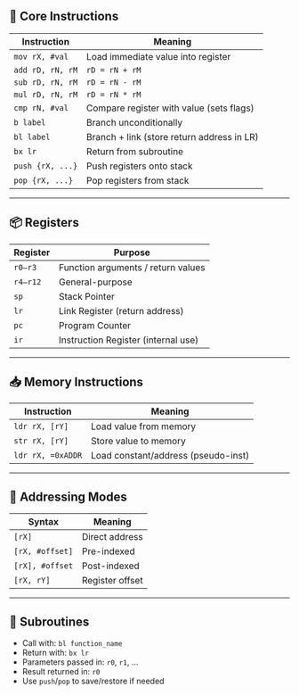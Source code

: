 ## 🧠 Core Instructions

| Instruction         | Meaning                                  |
|---------------------|------------------------------------------|
| `mov rX, #val`      | Load immediate value into register       |
| `add rD, rN, rM`    | `rD = rN + rM`                            |
| `sub rD, rN, rM`    | `rD = rN - rM`                            |
| `mul rD, rN, rM`    | `rD = rN * rM`                            |
| `cmp rN, #val`      | Compare register with value (sets flags) |
| `b label`           | Branch unconditionally                   |
| `bl label`          | Branch + link (store return address in LR) |
| `bx lr`             | Return from subroutine                   |
| `push {rX, ...}`    | Push registers onto stack                |
| `pop {rX, ...}`     | Pop registers from stack                 |

---

## 📦 Registers

| Register | Purpose                              |
|----------|--------------------------------------|
| `r0–r3`  | Function arguments / return values   |
| `r4–r12` | General-purpose                      |
| `sp`     | Stack Pointer                        |
| `lr`     | Link Register (return address)       |
| `pc`     | Program Counter                      |
| `ir`     | Instruction Register (internal use)  |

---

## 📥 Memory Instructions

| Instruction       | Meaning                             |
| ----------------- | ----------------------------------- |
| `ldr rX, [rY]`    | Load value from memory              |
| `str rX, [rY]`    | Store value to memory               |
| `ldr rX, =0xADDR` | Load constant/address (pseudo-inst) |

---

## 📐 Addressing Modes

| Syntax            | Meaning                    |
|-------------------|----------------------------|
| `[rX]`            | Direct address             |
| `[rX, #offset]`   | Pre-indexed                |
| `[rX], #offset`   | Post-indexed               |
| `[rX, rY]`        | Register offset            |

---

## 🔁 Subroutines

- Call with: `bl function_name`
- Return with: `bx lr`
- Parameters passed in: `r0`, `r1`, ...
- Result returned in: `r0`
- Use `push`/`pop` to save/restore if needed